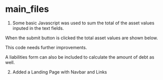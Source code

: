 # main_files

1) Some basic Javascript was used to sum the total of the asset values inputed in the text fields.

When the submit button is clicked the total asset values are shown below.

This code needs further improvements.

A liabilities form can also be included to calculate the amount of debt as well.


2) Added a Landing Page with Navbar and Links